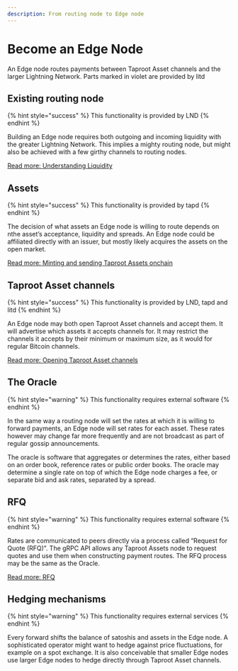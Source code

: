 ```yaml
---
description: From routing node to Edge node
---
```


# Become an Edge Node

An Edge node routes payments between Taproot Asset channels and the larger Lightning Network. Parts marked in violet are provided by litd

## Existing routing node

{% hint style="success" %}
This functionality is provided by LND
{% endhint %}

Building an Edge node requires both outgoing and incoming liquidity with the greater Lightning Network. This implies a mighty routing node, but might also be achieved with a few girthy channels to routing nodes.

[Read more: Understanding Liquidity](../../the-lightning-network/liquidity/understanding-liquidity.md)

## Assets

{% hint style="success" %}
This functionality is provided by tapd
{% endhint %}

The decision of what assets an Edge node is willing to route depends on nthe asset’s acceptance, liquidity and spreads. An Edge node could be affiliated directly with an issuer, but mostly likely acquires the assets on the open market.

[Read more: Minting and sending Taproot Assets onchain](../pool/first-steps.md)

## Taproot Asset channels

{% hint style="success" %}
This functionality is provided by LND, tapd and litd
{% endhint %}

An Edge node may both open Taproot Asset channels and accept them. It will advertise which assets it accepts channels for. It may restrict the channels it accepts by their minimum or maximum size, as it would for regular Bitcoin channels.

[Read more: Opening Taproot Asset channels](taproot-assets-channels.md)

## The Oracle

{% hint style="warning" %}
This functionality  requires external software
{% endhint %}

In the same way a routing node will set the rates at which it is willing to forward payments, an Edge node will set rates for each asset. These rates however may change far more frequently and are not broadcast as part of regular gossip announcements.

The oracle is software that aggregates or determines the rates, either based on an order book, reference rates or public order books. The oracle may determine a single rate on top of which the Edge node charges a fee, or separate bid and ask rates, separated by a spread.

## RFQ

{% hint style="warning" %}
This functionality requires external software
{% endhint %}

Rates are communicated to peers directly via a process called “Request for Quote (RFQ)”. The gRPC API allows any Taproot Assets node to request quotes and use them when constructing payment routes. The RFQ process may be the same as the Oracle.

[Read more: RFQ](become-an-edge-node.md#rfq)

## Hedging mechanisms

{% hint style="warning" %}
This functionality requires external services
{% endhint %}

Every forward shifts the balance of satoshis and assets in the Edge node. A sophisticated operator might want to hedge against price fluctuations, for example on a spot exchange. It is also conceivable that smaller Edge nodes use larger Edge nodes to hedge directly through Taproot Asset channels.
